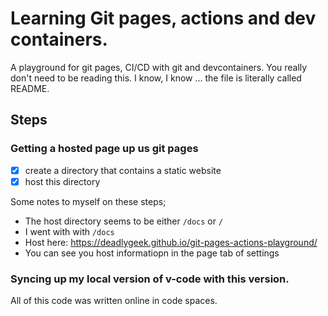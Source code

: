 # Learning Git pages, actions and dev containers.

A playground for git pages, CI/CD with git and devcontainers. You really don't need to be 
reading this. I know, I know ... the file is literally called README. 

## Steps

### Getting a hosted page up us git pages

- [x] create a directory that contains a static website
- [x] host this directory

Some notes to myself on these steps;

- The host directory seems to be either `/docs` or `/`
- I went with with `/docs`
- Host here: https://deadlygeek.github.io/git-pages-actions-playground/ 
- You can see you host informatiopn in the page tab of settings

### Syncing up my local version of v-code with this version.

All of this code was written online in code spaces.